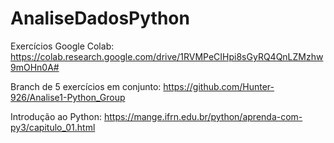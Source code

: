 # AnaliseDadosPython

Exercícios Google Colab: https://colab.research.google.com/drive/1RVMPeCIHpi8sGyRQ4QnLZMzhw9mOHn0A#

Branch de 5 exercícios em conjunto: https://github.com/Hunter-926/Analise1-Python_Group

Introdução ao Python: https://mange.ifrn.edu.br/python/aprenda-com-py3/capitulo_01.html
